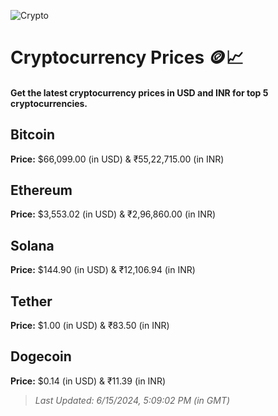 
![Crypto](https://www.techguide.com.au/wp-content/uploads/2020/11/crypto3.jpeg)

# Cryptocurrency Prices 🪙📈

#### Get the latest cryptocurrency prices in USD and INR for top 5 cryptocurrencies.

## Bitcoin

**Price:** $66,099.00 (in USD) & ₹55,22,715.00 (in INR)

## Ethereum

**Price:** $3,553.02 (in USD) & ₹2,96,860.00 (in INR)

## Solana

**Price:** $144.90 (in USD) & ₹12,106.94 (in INR)

## Tether

**Price:** $1.00 (in USD) & ₹83.50 (in INR)

## Dogecoin

**Price:** $0.14 (in USD) & ₹11.39 (in INR)

> _Last Updated: 6/15/2024, 5:09:02 PM (in GMT)_

